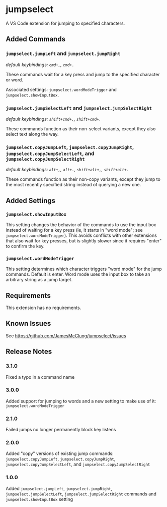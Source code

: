 # jumpselect

A VS Code extension for jumping to specified characters.

## Added Commands

### `jumpselect.jumpLeft` and `jumpselect.jumpRight`
_default keybindings: `cmd+,`, `cmd+.`_

These commands wait for a key press and jump to the specified character or word.

Associated settings: `jumpselect.wordModeTrigger` and  `jumpselect.showInputBox`.

### `jumpselect.jumpSelectLeft` and `jumpselect.jumpSelectRight`
_default keybindings: `shift+cmd+,`, `shift+cmd+.`_

These commands function as their non-select variants, except they also select text along the way.

### `jumpselect.copyJumpLeft`, `jumpselect.copyJumpRight`, `jumpselect.copyJumpSelectLeft`, and `jumpselect.copyJumpSelectRight`
_default keybindings: `alt+,`, `alt+.`, `shift+alt+,`, `shift+alt+.`_

These commands function as their non-copy variants, except they jump to the most recently specified string instead of querying a new one.

## Added Settings

### `jumpselect.showInputBox`

This setting changes the behavior of the commands to use the input box instead of waiting for a key press (ie, it starts in "word mode"; see `jumpselect.wordModeTrigger`). This avoids conflicts with other extensions that also wait for key presses, but is slightly slower since it requires "enter" to confirm the key.

### `jumpselect.wordModeTrigger`

This setting determines which character triggers "word mode" for the jump commands. Default is enter. Word mode uses the input box to take an arbitrary string as a jump target.

## Requirements

This extension has no requirements.

## Known Issues

See https://github.com/JamesMcClung/jumpselect/issues

## Release Notes

### 3.1.0

Fixed a typo in a command name

### 3.0.0

Added support for jumping to words and a new setting to make use of it: `jumpselect.wordModeTrigger`

### 2.1.0

Failed jumps no longer permanently block key listens

### 2.0.0

Added "copy" versions of existing jump commands: `jumpselect.copyJumpLeft`, `jumpselect.copyJumpRight`, `jumpselect.copyJumpSelectLeft`, and `jumpselect.copyJumpSelectRight`

### 1.0.0

Added `jumpselect.jumpLeft`, `jumpselect.jumpRight`, `jumpselect.jumpSelectLeft`, `jumpselect.jumpSelectRight` commands and `jumpselect.showInputBox` setting
